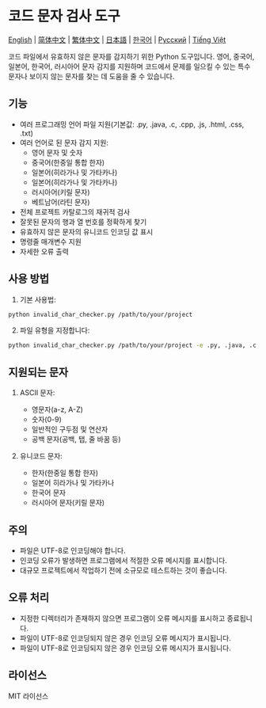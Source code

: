 # 코드 문자 검사 도구

[English](README.md) | [简体中文](README_zh.md) | [繁体中文](README_zh_TW.md) | [日本語](README_ja.md) | [한국어](README_ko.md) | [Русский](README_ru.md) | [Tiếng Việt](README_vi.md)

코드 파일에서 유효하지 않은 문자를 감지하기 위한 Python 도구입니다. 영어, 중국어, 일본어, 한국어, 러시아어 문자 감지를 지원하며 코드에서 문제를 일으킬 수 있는 특수 문자나 보이지 않는 문자를 찾는 데 도움을 줄 수 있습니다.

## 기능

-   여러 프로그래밍 언어 파일 지원(기본값: .py, .java, .c, .cpp, .js, .html, .css, .txt)
-   여러 언어로 된 문자 감지 지원:
    -   영어 문자 및 숫자
    -   중국어(한중일 통합 한자)
    -   일본어(히라가나 및 가타카나)
    -   일본어(히라가나 및 가타카나)
    -   러시아어(키릴 문자)
    -   베트남어(라틴 문자)
-   전체 프로젝트 카탈로그의 재귀적 검사
-   잘못된 문자의 행과 열 번호를 정확하게 찾기
-   유효하지 않은 문자의 유니코드 인코딩 값 표시
-   명령줄 매개변수 지원
-   자세한 오류 출력

## 사용 방법

1. 기본 사용법:

```bash
python invalid_char_checker.py /path/to/your/project
```

2. 파일 유형을 지정합니다:

```bash
python invalid_char_checker.py /path/to/your/project -e .py, .java, .c, .cpp, .js, .html, .css, .txt
```

## 지원되는 문자

1. ASCII 문자:

    - 영문자(a-z, A-Z)
    - 숫자(0-9)
    - 일반적인 구두점 및 연산자
    - 공백 문자(공백, 탭, 줄 바꿈 등)

2. 유니코드 문자:
    - 한자(한중일 통합 한자)
    - 일본어 히라가나 및 가타카나
    - 한국어 문자
    - 러시아어 문자(키릴 문자)

## 주의

-   파일은 UTF-8로 인코딩해야 합니다.
-   인코딩 오류가 발생하면 프로그램에서 적절한 오류 메시지를 표시합니다.
-   대규모 프로젝트에서 작업하기 전에 소규모로 테스트하는 것이 좋습니다.

## 오류 처리

-   지정한 디렉터리가 존재하지 않으면 프로그램이 오류 메시지를 표시하고 종료됩니다.
-   파일이 UTF-8로 인코딩되지 않은 경우 인코딩 오류 메시지가 표시됩니다.
-   파일이 UTF-8로 인코딩되지 않은 경우 인코딩 오류 메시지가 표시됩니다.

## 라이선스

MIT 라이선스
